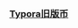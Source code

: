 
### [Typora旧版币](https://github.com/north151/software.north151.world/releases/tag/Typora%E6%97%A7%E7%89%88%E6%9C%AC)
